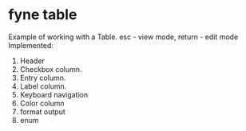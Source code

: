 # fyne table
Example of working with a Table.
esc - view mode, return - edit mode
Implemented:
1. Header 
2. Checkbox column.
3. Entry column.
4. Label column.
5. Keyboard navigation
6. Color column
7. format output
9. enum


